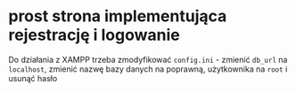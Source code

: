 # prost strona implementująca rejestrację i logowanie

Do działania z XAMPP trzeba zmodyfikować `config.ini` - zmienić `db_url` na `localhost`, zmienić nazwę bazy danych na poprawną, użytkownika na `root` i usunąć hasło